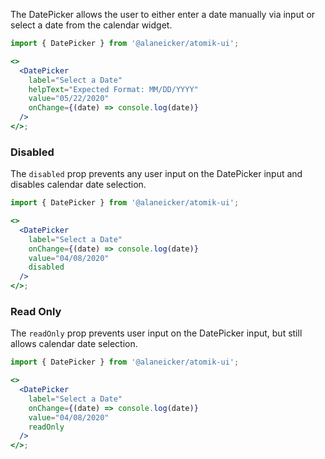 The DatePicker allows the user to either enter a date manually via input or select a date from the calendar widget.

```jsx
import { DatePicker } from '@alaneicker/atomik-ui';

<>
  <DatePicker
    label="Select a Date"
    helpText="Expected Format: MM/DD/YYYY"
    value="05/22/2020"
    onChange={(date) => console.log(date)}
  />
</>;
```

### Disabled

The `disabled` prop prevents any user input on the DatePicker input and disables calendar date selection.

```jsx
import { DatePicker } from '@alaneicker/atomik-ui';

<>
  <DatePicker
    label="Select a Date"
    onChange={(date) => console.log(date)}
    value="04/08/2020"
    disabled
  />
</>;
```

### Read Only

The `readOnly` prop prevents user input on the DatePicker input, but still allows calendar date selection.

```jsx
import { DatePicker } from '@alaneicker/atomik-ui';

<>
  <DatePicker
    label="Select a Date"
    onChange={(date) => console.log(date)}
    value="04/08/2020"
    readOnly
  />
</>;
```
